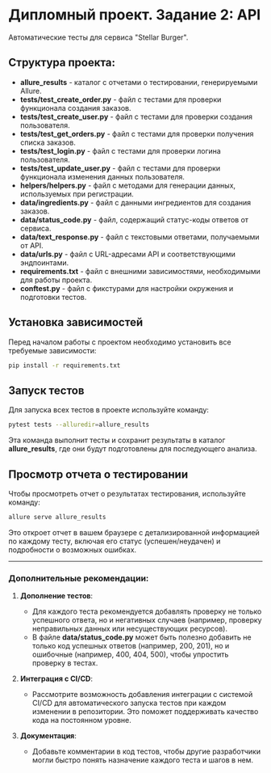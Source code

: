 # Дипломный проект. Задание 2: API

Автоматические тесты для сервиса "Stellar Burger".

## Структура проекта:
- **allure_results** - каталог с отчетами о тестировании, генерируемыми Allure.
- **tests/test_create_order.py** - файл с тестами для проверки функционала создания заказов.
- **tests/test_create_user.py** - файл с тестами для проверки создания пользователя.
- **tests/test_get_orders.py** - файл с тестами для проверки получения списка заказов.
- **tests/test_login.py** - файл с тестами для проверки логина пользователя.
- **tests/test_update_user.py** - файл с тестами для проверки функционала изменения данных пользователя.
- **helpers/helpers.py** - файл с методами для генерации данных, используемых при регистрации.
- **data/ingredients.py** - файл с данными ингредиентов для создания заказов.
- **data/status_code.py** - файл, содержащий статус-коды ответов от сервиса.
- **data/text_response.py** - файл с текстовыми ответами, получаемыми от API.
- **data/urls.py** - файл с URL-адресами API и соответствующими эндпоинтами.
- **requirements.txt** - файл с внешними зависимостями, необходимыми для работы проекта.
- **conftest.py** - файл с фикстурами для настройки окружения и подготовки тестов.

## Установка зависимостей
Перед началом работы с проектом необходимо установить все требуемые зависимости:

```bash
pip install -r requirements.txt
```

## Запуск тестов
Для запуска всех тестов в проекте используйте команду:

```bash
pytest tests --alluredir=allure_results
```

Эта команда выполнит тесты и сохранит результаты в каталог **allure_results**, где они будут подготовлены для последующего анализа.

## Просмотр отчета о тестировании
Чтобы просмотреть отчет о результатах тестирования, используйте команду:

```bash
allure serve allure_results
```

Это откроет отчет в вашем браузере с детализированной информацией по каждому тесту, включая его статус (успешен/неудачен) и подробности о возможных ошибках.

---

### Дополнительные рекомендации:
1. **Дополнение тестов**:
    - Для каждого теста рекомендуется добавлять проверку не только успешного ответа, но и негативных случаев (например, проверку неправильных данных или несуществующих ресурсов).
    - В файле **data/status_code.py** может быть полезно добавить не только код успешных ответов (например, 200, 201), но и ошибочные (например, 400, 404, 500), чтобы упростить проверку в тестах.

2. **Интеграция с CI/CD**:
    - Рассмотрите возможность добавления интеграции с системой CI/CD для автоматического запуска тестов при каждом изменении в репозитории. Это поможет поддерживать качество кода на постоянном уровне.

3. **Документация**:
    - Добавьте комментарии в код тестов, чтобы другие разработчики могли быстро понять назначение каждого теста и шагов в нем.
 
 
